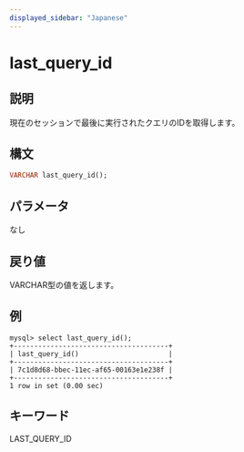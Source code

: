 ```yaml
---
displayed_sidebar: "Japanese"
---
```


# last_query_id

## 説明

現在のセッションで最後に実行されたクエリのIDを取得します。

## 構文

```Haskell
VARCHAR last_query_id();
```

## パラメータ

なし

## 戻り値

VARCHAR型の値を返します。

## 例

```Plain Text
mysql> select last_query_id();
+--------------------------------------+
| last_query_id()                      |
+--------------------------------------+
| 7c1d8d68-bbec-11ec-af65-00163e1e238f |
+--------------------------------------+
1 row in set (0.00 sec)
```

## キーワード

LAST_QUERY_ID